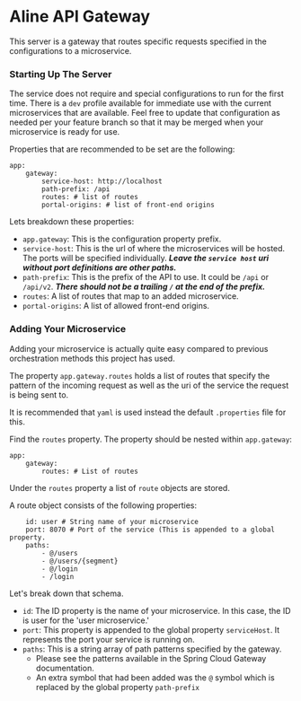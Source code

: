 # Aline API Gateway

This server is a gateway that routes specific requests specified in the
configurations to a microservice.

### Starting Up The Server

The service does not require and special configurations to run for the first 
time. There is a `dev` profile available for immediate use with the current
microservices that are available. Feel free to update that configuration as
needed per your feature branch so that it may be merged when your 
microservice is ready for use.

Properties that are recommended to be set are the following:

```
app:
    gateway:
        service-host: http://localhost
        path-prefix: /api
        routes: # list of routes
        portal-origins: # list of front-end origins
```

Lets breakdown these properties:
- `app.gateway`: This is the configuration property prefix.
- `service-host`: This is the url of where the microservices will be hosted. The ports will be specified individually. _**Leave the `service host` uri without port definitions are other paths.**_
- `path-prefix`: This is the prefix of the API to use. It could be `/api` or `/api/v2`. _**There should not be a trailing `/` at the end of the prefix.**_
- `routes`: A list of routes that map to an added microservice.
- `portal-origins`: A list of allowed front-end origins.

### Adding Your Microservice

Adding your microservice is actually quite easy compared to previous
orchestration methods this project has used.

The property `app.gateway.routes` holds a list of routes that specify
the pattern of the incoming request as well as the uri of the service
the request is being sent to.

It is recommended that `yaml` is used instead the default `.properties`
file for this. 

Find the `routes` property. The property should be nested within `app.gateway`:

```
app:
    gateway:
        routes: # List of routes
```

Under the `routes` property a list of `route` objects are stored.

A route object consists of the following properties:

```
    id: user # String name of your microservice
    port: 8070 # Port of the service (This is appended to a global property.
    paths:
        - @/users
        - @/users/{segment}
        - @/login
        - /login
```

Let's break down that schema.

- `id`: The ID property is the name of your microservice. In this case, the ID is user for the 'user microservice.'
- `port`: This property is appended to the global property `serviceHost`. It represents the port your service is running on.
- `paths`: This is a string array of path patterns specified by the gateway.
  - Please see the patterns available in the Spring Cloud Gateway documentation.
  - An extra symbol that had been added was the `@` symbol which is replaced by the global property `path-prefix`
